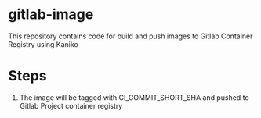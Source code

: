 # gitlab-image
This repository contains code for build and push images to Gitlab Container Registry using Kaniko

# Steps
1. The image will be tagged with CI_COMMIT_SHORT_SHA and pushed to Gitlab Project container registry
